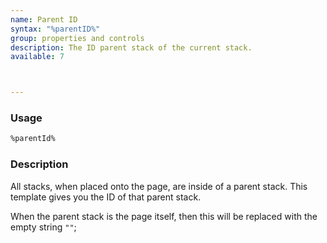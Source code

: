 ```yaml
---
name: Parent ID
syntax: "%parentID%"
group: properties and controls
description: The ID parent stack of the current stack.
available: 7



---
```




### Usage

```html
%parentId%
```


### Description

All stacks, when placed onto the page, are inside of a parent stack.  This template gives you the ID of that parent stack.

When the parent stack is the page itself, then this will be replaced with the empty string `""`;

